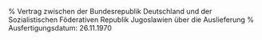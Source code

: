 % Vertrag zwischen der Bundesrepublik Deutschland und der Sozialistischen Föderativen Republik Jugoslawien über die Auslieferung
% Ausfertigungsdatum: 26.11.1970
 